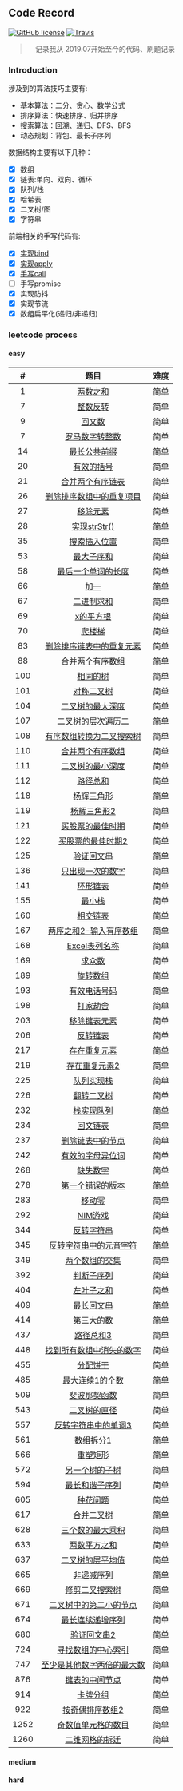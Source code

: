 ## Code Record

[![GitHub license](https://img.shields.io/badge/license-MIT-blue.svg)](https://github.com/fireairforce/leetCode-Record/blob/master/LICENSE)
[![Travis](https://img.shields.io/badge/language-JavaScript-yellow.svg)]()

>　记录我从 2019.07开始至今的代码、刷题记录

### Introduction

涉及到的算法技巧主要有:

- 基本算法：二分、贪心、数学公式
- 排序算法：快速排序、归并排序
- 搜索算法：回溯、递归、DFS、BFS
- 动态规划：背包、最长子序列

数据结构主要有以下几种：

- [x] 数组
- [x] 链表:单向、双向、循环
- [x] 队列/栈
- [x] 哈希表
- [x] 二叉树/图
- [x] 字符串

前端相关的手写代码有:
- [x] [实现bind](./javascript-case/实现bind函数.js)
- [x] [实现apply](./javascript-case/实现apply.js)
- [x] [手写call](./javascript-case/实现call.js)
- [ ] 手写promise 
- [x] 实现防抖
- [x] 实现节流
- [x] 数组扁平化(递归/非递归)

### leetcode process

#### easy
| # | 题目 | 难度 |
|:-:| :-: | :--: |
| 1 | [两数之和](./cyc200/哈希表/1两数之和.js) | 简单 |
| 7 | [整数反转](./leetcode/7reveseInteger.js) | 简单 |
| 9 | [回文数](./leetcode/9palindromeInteger.js) | 简单 |
| 7 | [罗马数字转整数](./leetcode/13romanToInt.js) | 简单 |
| 14 | [最长公共前缀](./leetcode/14最长公共前缀.js) | 简单 |
| 20 | [有效的括号](./cyc200/栈和队列/20括号匹配.js) | 简单 |
| 21 | [合并两个有序链表](./cyc200/链表/21合并两个有序链表.js) | 简单 |
| 26 | [删除排序数组中的重复项目](./leetcode/26removeDuplicates.js) | 简单 |
| 27 | [移除元素](./leetcode/27removeElement.js) | 简单 |
| 28 | [实现strStr()](./leetcode/28strStr.js) | 简单 |
| 35 | [搜索插入位置](./leetcode/35searchInsert.js) | 简单 |
| 53 | [最大子序和](./leetcode/53maxSubArray.js) | 简单 |
| 58 | [最后一个单词的长度](./leetcode/58最后一个单词长度.js) | 简单 |
| 66 | [加一](./leetcode/66plusOne.js) | 简单 |
| 67 | [二进制求和](./leetcode/67addBinary.js) | 简单 |
| 69 | [x的平方根](./cyc200/二分查找/69开平方.js) | 简单 |
| 70 | [爬楼梯](./leetcode/70climbStairs.js) | 简单 |
| 83 | [删除排序链表中的重复元素](./cyc200/链表/83删除排序链表中的重复元素.js) | 简单 |
| 88 | [合并两个有序数组](./cyc200/双指针/88合并两个有序数组.js) | 简单 |
| 100 | [相同的树](./leetcode/100相同的树2.js) | 简单 |
| 101 | [对称二叉树](./cyc200/树/101对称二叉树.js) | 简单 |
| 104 | [二叉树的最大深度](./cyc200/树/104二叉树的最大深度2.js) | 简单 |
| 107 | [二叉树的层次遍历二](./leetcode/107二叉树的层次遍历.js) | 简单 |
| 108 | [有序数组转换为二叉搜索树](./YuanFuDao/108有序数组转换为二叉搜索树.js) | 简单 |
| 110 | [合并两个有序数组](./leetcode/110平衡二叉树.js) | 简单 |
| 111 | [二叉树的最小深度](./cyc200/树/111二叉树的最小深度.js) | 简单 |
| 112 | [路径总和](./cyc200/树/112路径总和.js) | 简单 |
| 118 | [杨辉三角形](./leetcode/杨辉三角形.js) | 简单 |
| 119 | [杨辉三角形2](./leetcode/杨辉三角形2.js) | 简单 |
| 121 | [买股票的最佳时期](./cyc200/贪心思想/121买股票的最佳时期.js) | 简单 |
| 122 | [买股票的最佳时期2](./leetcode/122maxProfit.js) | 简单 |
| 125 | [验证回文串](./leetcode/125验证回文串.js) | 简单 |
| 136 | [只出现一次的数字](./leetcode/只出现一次的数字.js) | 简单 |
| 141 | [环形链表](./leetcode/链表/141环形链表.js) | 简单 |
| 155 | [最小栈](./cyc200/栈和队列/155最小栈.js) | 简单 |
| 160 | [相交链表](./cyc200/链表/160相交链表.js) | 简单 |
| 167 | [两序之和2-输入有序数组](./cyc200/双指针/167有序两数之和.js) | 简单 |
| 168 | [Excel表列名称](./leetcode/168convertToTitle.js) | 简单 |
| 169 | [求众数](./leetcode/169majorityElement.js) | 简单 |
| 189 | [旋转数组](./leetcode/旋转数组.js) | 简单 |
| 193 | [有效电话号码](./shell/193有效电话号码.sh) | 简单 |
| 198 | [打家劫舍](./leetcode/198rob.js) | 简单 |
| 203 | [移除链表元素](./leetcode/链表/203移除链表元素.js) | 简单 |
| 206 | [反转链表](./cyc200/链表/206反转链表.js) | 简单 |
| 217 | [存在重复元素](./leetcode/217containsDuplicate.js) | 简单 |
| 219 | [存在重复元素2](./leetcode/219containsNearbyDuplicate.js) | 简单 |
| 225 | [队列实现栈](./cyc200/栈和队列/225用队列实现栈.js) | 简单 |
| 226 | [翻转二叉树](./cyc200/树/226翻转二叉树.js) | 简单 |
| 232 | [栈实现队列](./cyc200/栈和队列/232用栈实现队列.js) | 简单 |
| 234 | [回文链表](./cyc200/链表/234回文链表.js) | 简单 |
| 237 | [删除链表中的节点](./leetcode/链表/237删除链表中的节点.js) | 简单 |
| 242 | [有效的字母异位词](./cyc200/字符串/242有效的字母异位词.js) | 简单 |
| 268 | [缺失数字](./leetcode/268missingNumber.js) | 简单 |
| 278 | [第一个错误的版本](./cyc200/二分查找/278新的标签页.js) | 简单 |
| 283 | [移动零](./leetcode/283moveZeroes.js) | 简单 |
| 292 | [NIM游戏](./leetcode/292Nim游戏.js) | 简单 |
| 344 | [反转字符串](./leetcode/344反转字符串.js) | 简单 |
| 345 | [反转字符串中的元音字符](./cyc200/双指针/345反转字符串中的元音字符.js) | 简单 |
| 349 | [两个数组的交集](./leetcode/349两个数组的交集.js) | 简单 |
| 392 | [判断子序列](./cyc200/贪心思想/392判断子序列.js) | 简单 |
| 404 | [左叶子之和](./cyc200/树/404左叶子之和.js) | 简单 |
| 409 | [最长回文串](./cyc200/字符串/409最长回文串.js) | 简单 |
| 414 | [第三大的数](./leetcode/414thirdMax.js) | 简单 |
| 437 | [路径总和3](./cyc200/树/437路径总和三.js) | 简单 |
| 448 | [找到所有数组中消失的数字](./leetcode/448findDisappearedNumbers.js) | 简单 |
| 455 | [分配饼干](./cyc200/贪心思想/455分配饼干.js) | 简单 |
| 485 | [最大连续1的个数](./leetcode/485findMaxConsecutiveOnes.js) | 简单 |
| 509 | [斐波那契函数](./leetcode/509fib.js) | 简单 |
| 543 | [二叉树的直径](./cyc200/树/543二叉树的直径.js) | 简单 |
| 557 | [反转字符串中的单词3](./leetcode/557reversewords3.j) | 简单 |
| 561 | [数组拆分1](./leetcode/561arrayPairSum.js) | 简单 |
| 566 | [重塑矩形](./leetcode/566matrixReshape.js) | 简单 |
| 572 | [另一个树的子树](./cyc200/树/572另一棵树的子树.js) | 简单 |
| 594 | [最长和谐子序列](./cyc200/栈和队列/594最长和谐子序列.js) | 简单 |
| 605 | [种花问题](./leetcode/605canPlaceFlowers.js) | 简单 |
| 617 | [合并二叉树](./leetcode/两个数组的交集2.js) | 简单 |
| 628 | [三个数的最大乘积](./leetcode/628maximumProduct.js) | 简单 |
| 633 | [两数平方之和](./cyc200/双指针/633两数平方之和.js) | 简单 |
| 637 | [二叉树的层平均值](./cyc200/树/637二叉树的层平均值2.js) | 简单 |
| 665 | [非递减序列](./cyc200/贪心思想/665修改为一个非递减数组.js) | 简单 |
| 669 | [修剪二叉搜索树](./cyc200/树/669修剪二叉搜索树.js) | 简单 |
| 671 | [二叉树中的第二小的节点](./cyc200/树/671二叉树中的第二小的节点.js) | 简单 |
| 674 | [最长连续递增序列](./YuanFuDao/674最长连续递增序列.js) | 简单 |
| 680 | [验证回文串2](./cyc200/双指针/680验证回文串2.js) | 简单 |
| 724 | [寻找数组的中心索引](./leetcode/寻找数组的中心索引.js) | 简单 |
| 747 | [至少是其他数字两倍的最大数](./leetcode/至少是其他数字两倍的最大数.js) | 简单 |
| 876 | [链表的中间节点](./leetcode/链表/876链表的中间节点.js) | 简单 |
| 914 | [卡牌分组](./leetcode/914hasGroupsSizeX.js) | 简单 |
| 922 | [按奇偶排序数组2](./leetcode/922sortArrayByParityII.js) | 简单 |
| 1252 | [奇数值单元格的数目](./leetcode/周赛/143周/5225奇数值单元格的数目.js) | 简单 |
| 1260 | [二维网格的拆迁](./leetcode/周赛/145周/5263二维网格的拆迁.js) | 简单 |

#### medium

#### hard